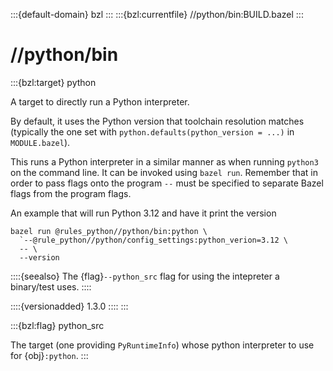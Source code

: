 :::{default-domain} bzl
:::
:::{bzl:currentfile} //python/bin:BUILD.bazel
:::

# //python/bin

:::{bzl:target} python

A target to directly run a Python interpreter.

By default, it uses the Python version that toolchain resolution matches
(typically the one set with `python.defaults(python_version = ...)` in
`MODULE.bazel`).

This runs a Python interpreter in a similar manner as when running `python3`
on the command line. It can be invoked using `bazel run`. Remember that in
order to pass flags onto the program `--` must be specified to separate
Bazel flags from the program flags.

An example that will run Python 3.12 and have it print the version

```
bazel run @rules_python//python/bin:python \
  `--@rule_python//python/config_settings:python_verion=3.12 \
  -- \
  --version
```

::::{seealso}
The {flag}`--python_src` flag for using the intepreter a binary/test uses.
::::

::::{versionadded} 1.3.0
::::
:::

:::{bzl:flag} python_src

The target (one providing `PyRuntimeInfo`) whose python interpreter to use for
{obj}`:python`.
:::
